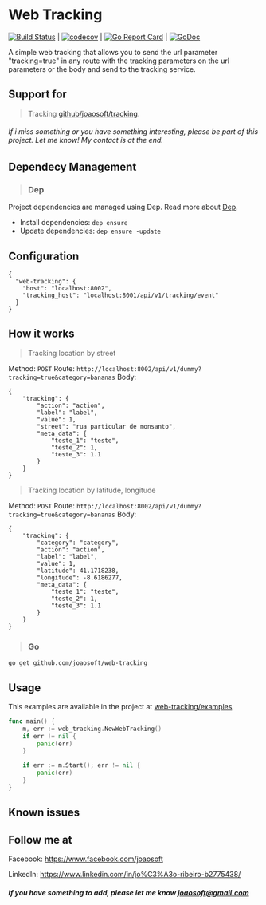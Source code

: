 # Web Tracking
[![Build Status](https://travis-ci.org/joaosoft/web-tracking.svg?branch=master)](https://travis-ci.org/joaosoft/web-tracking) | [![codecov](https://codecov.io/gh/joaosoft/web-tracking/branch/master/graph/badge.svg)](https://codecov.io/gh/joaosoft/web-tracking) | [![Go Report Card](https://goreportcard.com/badge/github.com/joaosoft/web-tracking)](https://goreportcard.com/report/github.com/joaosoft/web-tracking) | [![GoDoc](https://godoc.org/github.com/joaosoft/web-tracking?status.svg)](https://godoc.org/github.com/joaosoft/web-tracking)

A simple web tracking that allows you to send the url parameter "tracking=true" in any route with the tracking parameters on the url parameters or the body and send to the tracking service.

## Support for 
> Tracking [github/joaosoft/tracking](https://github.com/joaosoft/tracking).

###### If i miss something or you have something interesting, please be part of this project. Let me know! My contact is at the end.

## Dependecy Management 
>### Dep

Project dependencies are managed using Dep. Read more about [Dep](https://github.com/golang/dep).
* Install dependencies: `dep ensure`
* Update dependencies: `dep ensure -update`

## Configuration
```
{
  "web-tracking": {
    "host": "localhost:8002",
    "tracking_host": "localhost:8001/api/v1/tracking/event"
  }
}
```

## How it works

> Tracking location by street

Method: ```POST``` 
Route: ```http://localhost:8002/api/v1/dummy?tracking=true&category=bananas```
Body:
```
{
	"tracking": {
		"action": "action",
		"label": "label",
		"value": 1,
		"street": "rua particular de monsanto",
		"meta_data": {
			"teste_1": "teste",
			"teste_2": 1,
			"teste_3": 1.1
		}
	}
}
```

> Tracking location by latitude, longitude

Method: ```POST``` 
Route: ```http://localhost:8002/api/v1/dummy?tracking=true&category=bananas```
Body:
```
{
	"tracking": {
		"category": "category",
		"action": "action",
		"label": "label",
		"value": 1,
		"latitude": 41.1718238,
		"longitude": -8.6186277,
		"meta_data": {
			"teste_1": "teste",
			"teste_2": 1,
			"teste_3": 1.1
		}
	}
}
```

>### Go
```
go get github.com/joaosoft/web-tracking
```

## Usage 
This examples are available in the project at [web-tracking/examples](https://github.com/joaosoft/web-tracking/tree/master/examples)

```go
func main() {
	m, err := web_tracking.NewWebTracking()
	if err != nil {
		panic(err)
	}

	if err := m.Start(); err != nil {
		panic(err)
	}
}
```

## Known issues

## Follow me at
Facebook: https://www.facebook.com/joaosoft

LinkedIn: https://www.linkedin.com/in/jo%C3%A3o-ribeiro-b2775438/

##### If you have something to add, please let me know joaosoft@gmail.com
